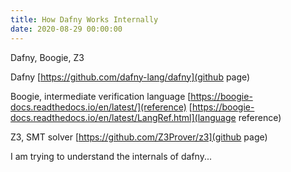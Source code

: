 ```yaml
---
title: How Dafny Works Internally
date: 2020-08-29 00:00:00
---
```


Dafny, Boogie, Z3



Dafny
[https://github.com/dafny-lang/dafny](github page)

Boogie, intermediate verification language
[https://boogie-docs.readthedocs.io/en/latest/](reference)
[https://boogie-docs.readthedocs.io/en/latest/LangRef.html](language reference)

Z3, SMT solver
[https://github.com/Z3Prover/z3](github page)


I am trying to understand the internals of dafny...


